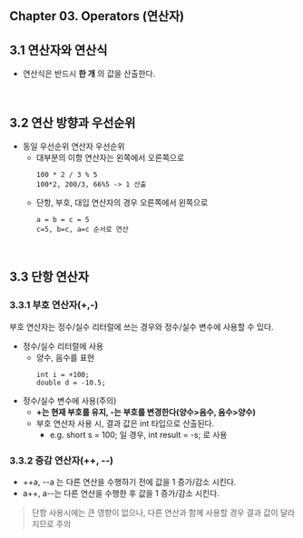 ## Chapter 03. Operators (연산자)

## 3.1 연산자와 연산식
* 연산식은 반드시 **한 개** 의 값을 산출한다.
<br>

## 3.2 연산 방향과 우선순위
* 동일 우선순위 연산자 우선순위
  * 대부분의 이항 연산자는 왼쪽에서 오른쪽으로
    ```
    100 * 2 / 3 % 5
    100*2, 200/3, 66%5 -> 1 산출
    ```
  * 단항, 부호, 대입 연산자의 경우 오른쪽에서 왼쪽으로
    ```
    a = b = c = 5
    c=5, b=c, a=c 순서로 연산
    ```
<br>

## 3.3 단항 연산자

### 3.3.1 부호 연산자(+,-)
부호 연산자는 정수/실수 리터럴에 쓰는 경우와 정수/실수 변수에 사용할 수 있다.
* 정수/실수 리터럴에 사용
  * 양수, 음수를 표현
    ```
    int i = +100;
    double d = -10.5;
    ```
* 정수/실수 변수에 사용(주의)
  * **+는 현재 부호를 유지, -는 부호를 변경한다(양수>음수, 음수>양수)**
  * 부호 연산자 사용 시, 결과 값은 int 타입으로 산출된다.
    * e.g. short s = 100; 일 경우, int result = -s; 로 사용

### 3.3.2 증감 연산자(++, --)
* ++a, --a 는 다른 연산을 수행하기 전에 값을 1 증가/감소 시킨다.
* a++, a--는 다른 연산을 수행한 후 값을 1 증가/감소 시킨다.

>단항 사용시에는 큰 영향이 없으나, 다른 연산과 함께 사용할 경우 결과 값이 달라지므로 주의
